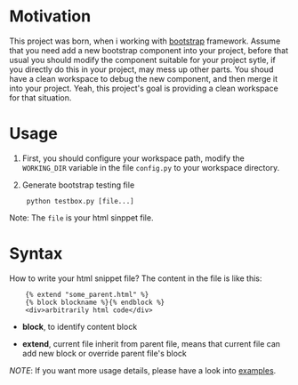 # Motivation

This project was born, when i working with [bootstrap](http://getbootstrap.com) framework.  Assume that you need add a new bootstrap component into your project, before that usual you should modify the component suitable for your project sytle, if you directly do this in your project, may mess up other parts. You shoud have a clean workspace to debug the new component, and then merge it into your project. Yeah, this project's goal is providing a clean workspace for that situation.

# Usage

1. First, you should configure your workspace path, modify the `WORKING_DIR` variable in the file `config.py` to your workspace directory.

2. Generate bootstrap testing file

        python testbox.py [file...]

Note: The `file` is your html sinppet file.

# Syntax

How to write your html snippet file? The content in the file is like this:

        {% extend "some_parent.html" %}
        {% block blockname %}{% endblock %}
        <div>arbitrarily html code</div>

* **block**, to identify content block

* **extend**, current file inherit from parent file, means that current file can add new block or override parent file's block

*NOTE*: If you want more usage details, please have a look into [examples](examples).